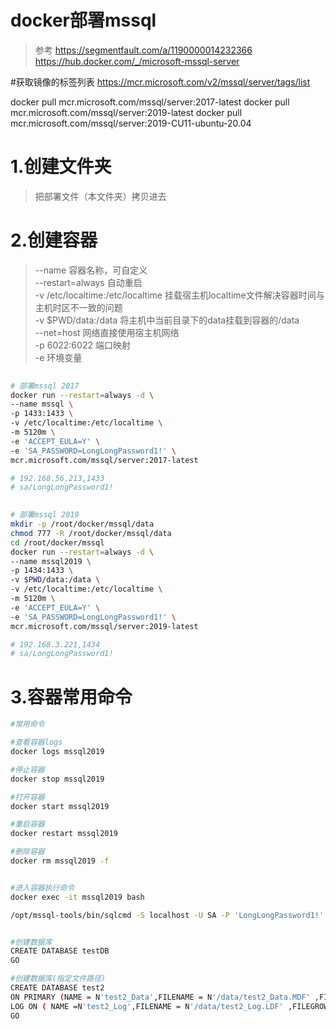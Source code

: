 # docker部署mssql
> 参考 https://segmentfault.com/a/1190000014232366
> https://hub.docker.com/_/microsoft-mssql-server

#获取镜像的标签列表
https://mcr.microsoft.com/v2/mssql/server/tags/list


docker pull mcr.microsoft.com/mssql/server:2017-latest
docker pull mcr.microsoft.com/mssql/server:2019-latest
docker pull mcr.microsoft.com/mssql/server:2019-CU11-ubuntu-20.04

 

# 1.创建文件夹
> 把部署文件（本文件夹）拷贝进去


# 2.创建容器
> --name 容器名称，可自定义  
> --restart=always 自动重启  
> -v /etc/localtime:/etc/localtime 挂载宿主机localtime文件解决容器时间与主机时区不一致的问题  
> -v $PWD/data:/data 将主机中当前目录下的data挂载到容器的/data  
> --net=host 网络直接使用宿主机网络  
> -p 6022:6022 端口映射  
> -e 环境变量

``` bash
 
# 部署mssql 2017
docker run --restart=always -d \
--name mssql \
-p 1433:1433 \
-v /etc/localtime:/etc/localtime \
-m 5120m \
-e 'ACCEPT_EULA=Y' \
-e 'SA_PASSWORD=LongLongPassword1!' \
mcr.microsoft.com/mssql/server:2017-latest

# 192.168.56.213,1433
# sa/LongLongPassword1!

```

``` bash
 
# 部署mssql 2019
mkdir -p /root/docker/mssql/data
chmod 777 -R /root/docker/mssql/data
cd /root/docker/mssql
docker run --restart=always -d \
--name mssql2019 \
-p 1434:1433 \
-v $PWD/data:/data \
-v /etc/localtime:/etc/localtime \
-m 5120m \
-e 'ACCEPT_EULA=Y' \
-e 'SA_PASSWORD=LongLongPassword1!' \
mcr.microsoft.com/mssql/server:2019-latest

# 192.168.3.221,1434
# sa/LongLongPassword1!

```



# 3.容器常用命令

``` bash
#常用命令

#查看容器logs
docker logs mssql2019

#停止容器
docker stop mssql2019

#打开容器
docker start mssql2019

#重启容器
docker restart mssql2019

#删除容器
docker rm mssql2019 -f


#进入容器执行命令
docker exec -it mssql2019 bash

/opt/mssql-tools/bin/sqlcmd -S localhost -U SA -P 'LongLongPassword1!'


#创建数据库
CREATE DATABASE testDB
GO

#创建数据库(指定文件路径)
CREATE DATABASE test2 
ON PRIMARY (NAME = N'test2_Data',FILENAME = N'/data/test2_Data.MDF' ,FILEGROWTH = 10%) 
LOG ON ( NAME =N'test2_Log',FILENAME = N'/data/test2_Log.LDF' ,FILEGROWTH = 10%)
GO


  

 